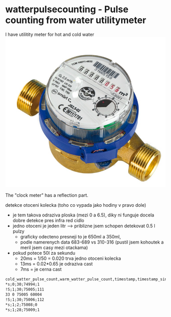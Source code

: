 # watterpulsecounting - Pulse counting from water utilitymeter

I have utilitity meter for hot and cold water
![Utility meter](doc/JS_Smart.jpg)

The "clock meter" has a reflection part.

detekce otoceni kolecka (toho co vypada jako hodiny v pravo dole)

- je tem takova odraziva ploska (mezi 0 a 6.5),  diky ni funguje docela dobre detekce pres infra red cidlo
- jedno otoceni je jeden litr --> priblizne jsem schopen detekovat 0.5 l pulzy
    - graficky odecteno presneji to je 650ml a 350ml,
    - podle namerenych data 683-689 vs 310-316 (pustil jsem kohoutek a meril jsem casy mezi otackama)
- pokud potece 50l za sekundu
    - 20ms = 1/50 = 0.020 trva jedno otoceni kolecka
    - 13ms = 0.02*0.65  je odraziva cast
    - 7ms = je cerna cast

```
cold_watter_pulse_count,warm_watter_pulse_count,timestamp,timestamp_since_last_send
*s;0;30;74994;1
!S;1;30;75005;111
33 0 75005 60004
!S;1;30;75006;112
*s;1;2;75008;0
*s;1;28;75009;1
```
